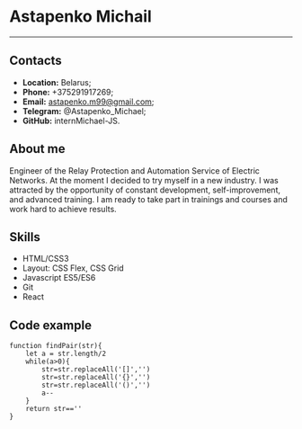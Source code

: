 # Astapenko Michail
******
## Contacts
* **Location:** Belarus;
* **Phone:** +375291917269;
* **Email:** astapenko.m99@gmail.com;
* **Telegram:** @Astapenko_Michael;
* **GitHub:** internMichael-JS.

## About me 
Engineer of the Relay Protection and Automation Service of Electric Networks. At the moment I decided to try myself in a new industry. I was attracted by the opportunity of constant development, self-improvement, and advanced training. I am ready to take part in trainings and courses and work hard to achieve results.

## Skills
* HTML/CSS3
* Layout: CSS Flex, CSS Grid
* Javascript ES5/ES6
* Git
* React

## Сode example 
```
function findPair(str){ 
    let a = str.length/2 
    while(a>0){ 
        str=str.replaceAll('[]','') 
        str=str.replaceAll('{}','') 
        str=str.replaceAll('()','') 
        a-- 
    } 
    return str=='' 
}
```